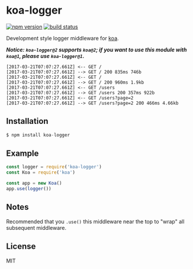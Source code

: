
# koa-logger

[![npm version][npm-image]][npm-url]
[![build status][travis-image]][travis-url]

 Development style logger middleware for [koa](https://github.com/koajs/koa).

___Notice: `koa-logger@2` supports `koa@2`; if you want to use this module with `koa@1`, please use `koa-logger@1`.___

```
[2017-03-21T07:07:27.661Z] <-- GET /
[2017-03-21T07:07:27.661Z] --> GET / 200 835ms 746b
[2017-03-21T07:07:27.661Z] <-- GET /
[2017-03-21T07:07:27.661Z] --> GET / 200 960ms 1.9kb
[2017-03-21T07:07:27.661Z] <-- GET /users
[2017-03-21T07:07:27.661Z] --> GET /users 200 357ms 922b
[2017-03-21T07:07:27.661Z] <-- GET /users?page=2
[2017-03-21T07:07:27.661Z] --> GET /users?page=2 200 466ms 4.66kb
```

## Installation

```js
$ npm install koa-logger
```

## Example

```js
const logger = require('koa-logger')
const Koa = require('koa')

const app = new Koa()
app.use(logger())
```

## Notes

  Recommended that you `.use()` this middleware near the top
  to "wrap" all subsequent middleware.

## License

  MIT

[npm-image]: https://img.shields.io/npm/v/koa-logger.svg?style=flat-square
[npm-url]: https://www.npmjs.com/package/koa-logger
[travis-image]: https://img.shields.io/travis/koajs/logger.svg?style=flat-square
[travis-url]: https://travis-ci.org/koajs/logger
